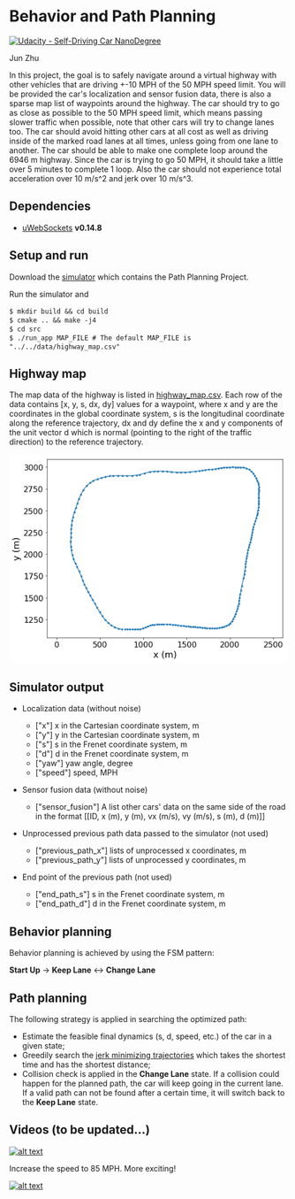 # Behavior and Path Planning
[![Udacity - Self-Driving Car NanoDegree](https://s3.amazonaws.com/udacity-sdc/github/shield-carnd.svg)](http://www.udacity.com/drive)
   
Jun Zhu

In this project, the goal is to safely navigate around a virtual highway with 
other vehicles that are driving +-10 MPH of the 50 MPH speed limit. You will be 
provided the car's localization and sensor fusion data, there is also a sparse 
map list of waypoints around the highway. The car should try to go as close as 
possible to the 50 MPH speed limit, which means passing slower traffic when 
possible, note that other cars will try to change lanes too. The car should 
avoid hitting other cars at all cost as well as driving inside of the marked 
road lanes at all times, unless going from one lane to another. The car should 
be able to make one complete loop around the 6946 m highway. Since the car 
is trying to go 50 MPH, it should take a little over 5 minutes to complete 1 
loop. Also the car should not experience total acceleration over 10 m/s^2 and 
jerk over 10 m/s^3.

## Dependencies

- [uWebSockets](https://github.com/uNetworking/uWebSockets) **v0.14.8**

## Setup and run

Download the [simulator](https://github.com/udacity/self-driving-car-sim/releases/tag/T3_v1.2) which contains the Path Planning Project.

Run the simulator and 

```
$ mkdir build && cd build
$ cmake .. && make -j4
$ cd src
$ ./run_app MAP_FILE # The default MAP_FILE is "../../data/highway_map.csv"
```

## Highway map
The map data of the highway is listed in [highway_map.csv](data/highway_map.csv). Each row of the data contains  [x, y, s, dx, dy] values for a waypoint, where x and y are the coordinates in the global coordinate system, s is the longitudinal coordinate along the reference trajectory, dx and dy define the x and y components of the unit vector d which is normal (pointing to the right of the traffic direction) to the reference trajectory.

![highway map](./data/highway_map.png)

## Simulator output

* Localization data (without noise)
  - ["x"] x in the Cartesian coordinate system, m
  - ["y"] y in the Cartesian coordinate system, m
  - ["s"] s in the Frenet coordinate system, m
  - ["d"] d in the Frenet coordinate system, m
  - ["yaw"] yaw angle, degree
  - ["speed"] speed, MPH

* Sensor fusion data  (without noise)

  - ["sensor_fusion"] A list other cars' data on the same side of the road in 
  the format [[ID, x (m), y (m), vx (m/s), vy (m/s), s (m), d (m)]]

* Unprocessed previous path data passed to the simulator (not used)

  - ["previous_path_x"] lists of unprocessed x coordinates, m
  - ["previous_path_y"] lists of unprocessed y coordinates, m

* End point of the previous path (not used) 

  - ["end_path_s"] s in the Frenet coordinate system, m
  - ["end_path_d"] d in the Frenet coordinate system, m

## Behavior planning

Behavior planning is achieved by using the FSM pattern:

**Start Up** -> **Keep Lane** <-> **Change Lane** 


## Path planning

The following strategy is applied in searching the optimized path:

- Estimate the feasible final dynamics (s, d, speed, etc.) of the car in a given
state;
- Greedily search the [jerk minimizing trajectories](http://ieeexplore.ieee.org/document/5509799/) 
which takes the shortest time and has the shortest distance;
- Collision check is applied in the **Change Lane** state. If a collision could
happen for the planned path, the car will keep going in the current lane. If 
a valid path can not be found after a certain time, it will switch back to the
**Keep Lane** state.


## Videos (to be updated...)

[![alt text](http://img.youtube.com/vi/lbwL3iqhXzE/0.jpg)](https://youtu.be/lbwL3iqhXzE)

Increase the speed to 85 MPH. More exciting!

[![alt text](http://img.youtube.com/vi/7MIDTK7BHy4/0.jpg)](https://youtu.be/7MIDTK7BHy4)





